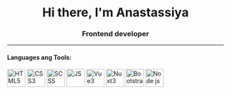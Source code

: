 <h1 align="center">Hi there, I'm <span color="green">Anastassiya</span></h1>
<h3 align="center">Frontend developer</h3>
<hr>
<h4>Languages ang Tools:</h4>
<img src="https://www.svgrepo.com/show/452228/html-5.svg" alt="HTML5" height="42" display="inline">
<img src="https://www.svgrepo.com/show/373535/css.svg" alt="CSS3" height="42" display="inline">
<img src="https://www.svgrepo.com/show/374067/scss2.svg" alt="SCSS" height="42" display="inline">
<img src="https://www.svgrepo.com/show/452045/js.svg" alt="JS" height="42" display="inline">
<img src="https://www.svgrepo.com/show/354528/vue.svg" alt="Vue3" height="42" display="inline">
<img src="https://www.svgrepo.com/show/373940/nuxt.svg" alt="Nuxt3" height="42" display="inline">
<img src="https://www.svgrepo.com/show/303293/bootstrap-4-logo.svg" alt="Bootstrap" height="42" display="inline">
<img src="https://www.svgrepo.com/show/376337/node-js.svg" alt="Node js" height="42" display="inline">

<!--
**Anastassiya-Rybak/Anastassiya-Rybak** is a ✨ _special_ ✨ repository because its `README.md` (this file) appears on your GitHub profile.

Here are some ideas to get you started:

- 🔭 I’m currently working on ...
- 🌱 I’m currently learning ...
- 👯 I’m looking to collaborate on ...
- 🤔 I’m looking for help with ...
- 💬 Ask me about ...
- 📫 How to reach me: ...
- 😄 Pronouns: ...
- ⚡ Fun fact: ...
-->
